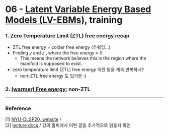 # 06 - [Latent Variable Energy Based Models (LV-EBMs)](https://youtu.be/XIMaWj5YjOQ), training 

### 1. [Zero Temperature Limit (ZTL) free energy recap](https://youtu.be/XIMaWj5YjOQ?t=71) 

* ZTL free energy = colder free energy (추워잉...)
* Finding *y* and *z* , where the free energy = 0    
  * This means the network believes this is the region where the manifold is supposed to exist. 
* zero temperature limit (ZTL) free energy 이란 말을 계속 반복하네? 
  * non-ZTL free energy 도 있거든 :)



### 2. [(warmer) Free energy](https://youtu.be/XIMaWj5YjOQ?t=328);  non-ZTL















***

### Reference 

[1] [NYU-DLSP20, website](https://atcold.github.io/pytorch-Deep-Learning/) / <br/>
[2] [lecture docs](https://github.com/Atcold/NYU-DLSP21/blob/master/docs/en/week06/06.md) / 강의 홈피에서 어떤 글을 추가적으로 읽을지 확인 



















